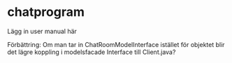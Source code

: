 # chatprogram

Lägg in user manual här

Förbättring: Om man tar in ChatRoomModelInterface istället för objektet blir det lägre koppling i modelsfacade
Interface till Client.java?